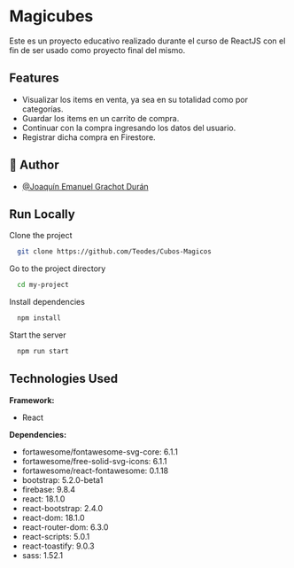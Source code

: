 
# Magicubes

Este es un proyecto educativo realizado durante el curso de ReactJS con el fin de ser usado como proyecto final del mismo.


## Features

- Visualizar los items en venta, ya sea en su totalidad como por categorías.
- Guardar los items en un carrito de compra.
- Continuar con la compra ingresando los datos del usuario.
- Registrar dicha compra en Firestore.


## 🚀 Author

- [@Joaquín Emanuel Grachot Durán](https://www.github.com/teodes)


## Run Locally

Clone the project

```bash
  git clone https://github.com/Teodes/Cubos-Magicos
```

Go to the project directory

```bash
  cd my-project
```

Install dependencies

```bash
  npm install
```

Start the server

```bash
  npm run start
```


## Technologies Used

**Framework:** 
- React

**Dependencies:**

- fortawesome/fontawesome-svg-core: 6.1.1
- fortawesome/free-solid-svg-icons: 6.1.1
- fortawesome/react-fontawesome: 0.1.18
- bootstrap: 5.2.0-beta1
- firebase: 9.8.4
- react: 18.1.0
- react-bootstrap: 2.4.0
- react-dom: 18.1.0
- react-router-dom: 6.3.0
- react-scripts: 5.0.1
- react-toastify: 9.0.3
- sass: 1.52.1

